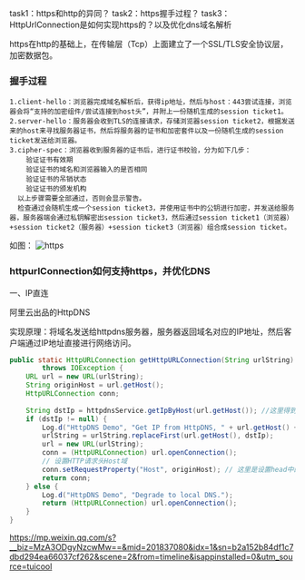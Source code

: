 task1：https和http的异同？
task2：https握手过程？
task3：HttpUrlConnection是如何实现https的？以及优化dns域名解析

https在http的基础上，在传输层（Tcp）上面建立了一个SSL/TLS安全协议层，加密数据包。

### 握手过程

    1.client-hello：浏览器完成域名解析后，获得ip地址，然后与host：443尝试连接，浏览器会将“支持的加密组件/尝试连接到host头”，并附上一份随机生成的session ticket1。
    2.server-hello：服务器会收到TLS的连接请求，存储浏览器session ticket2，根据发送来的host来寻找服务器证书，然后将服务器的证书和加密套件以及一份随机生成的session ticket发送给浏览器。
    3.cipher-spec：浏览器收到服务器的证书后，进行证书校验，分为如下几步：
        验证证书有效期
        验证证书的域名和浏览器输入的是否相同
        验证证书的吊销状态
        验证证书的颁发机构
      以上步骤需要全部通过，否则会显示警告。  
      检查通过会随机生成一个session ticket3，并使用证书中的公钥进行加密，并发送给服务器，服务器端会通过私钥解密出session ticket3，然后通过session ticket1（浏览器）+session ticket2（服务器）+session ticket3（浏览器）组合成session ticket。

如图：
![https](https://github.com/xfmax/android_know/blob/master/%E7%BD%91%E7%BB%9C/image/https.jpg)


### httpurlConnection如何支持https，并优化DNS

一、IP直连

阿里云出品的HttpDNS

实现原理：将域名发送给httpdns服务器，服务器返回域名对应的IP地址，然后客户端通过IP地址直接进行网络访问。

```java
public static HttpURLConnection getHttpURLConnection(String urlString)
        throws IOException {
    URL url = new URL(urlString);
    String originHost = url.getHost();
    HttpURLConnection conn;
 
    String dstIp = httpdnsService.getIpByHost(url.getHost()); //这里得到了IP地址
    if (dstIp != null) {
        Log.d("HttpDNS Demo", "Get IP from HttpDNS, " + url.getHost() + ": " + dstIp);
        urlString = urlString.replaceFirst(url.getHost(), dstIp);
        url = new URL(urlString);
        conn = (HttpURLConnection) url.openConnection();
        // 设置HTTP请求头Host域
        conn.setRequestProperty("Host", originHost); // 这里是设置head中的host
        return conn;
    } else {
        Log.d("HttpDNS Demo", "Degrade to local DNS.");
        return (HttpURLConnection) url.openConnection();
    }
}
```

https://mp.weixin.qq.com/s?__biz=MzA3ODgyNzcwMw==&mid=201837080&idx=1&sn=b2a152b84df1c7dbd294ea66037cf262&scene=2&from=timeline&isappinstalled=0&utm_source=tuicool